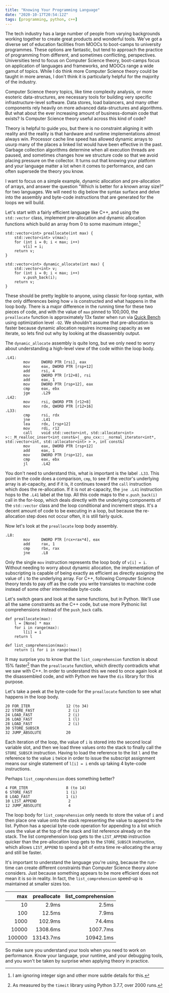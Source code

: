 ```yaml
---
title: "Knowing Your Programming Language"
date: "2020-10-17T20:54:12Z"
tags: [programming, python, c++]
---
```


The tech industry has a large number of people from varying backgrounds working together to create great products and wonderful tools.
We've got a diverse set of education facilities from MOOCs to boot-camps to university programmes.
These options are fantastic, but tend to approach the practice of programming from different, and sometimes conflicting, perspectives.
Universities tend to focus on Computer Science theory, boot-camps focus on application of languages and frameworks, and MOOCs range a wide gamut of topics.
While I do think more Computer Science theory could be taught in more arenas, I don't think it is particularly helpful for the majority of the industry.

Computer Science theory topics, like time complexity analysis, or more esoteric data-structures, are necessary tools for building very specific infrastructure-level software.
Data stores, load balancers, and many other components rely heavily on more advanced data-structures and algorithms.
But what about the ever increasing amount of business-domain code that exists?
Is Computer Science theory useful across this kind of code?

Theory is helpful to guide you, but there is no constraint aligning it with reality and the reality is that hardware and runtime implementations almost always win.
Processor cache line speed has allowed dynamic arrays to usurp many of the places a linked list would have been effective in the past.
Garbage collection algorithms determine when all execution threads are paused, and sometimes changes how we structure code so that we avoid placing pressure on the collector.
It turns out that knowing your platform and your language matter a lot when it comes to performance, and can often supersede the theory you know. 

I want to focus on a simple example, dynamic allocation and pre-allocation of arrays, and answer the question "Which is better for a known array size?" for two languages.
We will need to dig below the syntax surface and delve into the assembly and byte-code instructions that are generated for the loops we will build.

Let's start with a fairly efficient language like C++, and using the `std::vector` class, implement pre-allocation and dynamic allocation functions which build an array from 0 to some maximum integer.[^1]

```
std::vector<int> preallocate(int max) {
    std::vector<int> v(max);
    for (int i = 0; i < max; i++)
        v[i] = i;
    return v;
}

std::vector<int> dynamic_allocate(int max) {
    std::vector<int> v;
    for (int i = 0; i < max; i++)
        v.push_back(i);
    return v;
}
```

These should be pretty legible to anyone, using classic for-loop syntax, with the only differences being how `v` is constructed and what happens in the loop body.
There is a major difference in the running time for these two pieces of code, and with the value of `max` pinned to 100,000, the `preallocate` function is approximately 13x faster when run via [Quick Bench](https://quick-bench.com/) using optimization level `-O2`.
We shouldn't assume that pre-allocation is faster because dynamic allocation requires increasing capacity as we iterate, so lets find out why by looking at the disassembly output. 

The `dynamic_allocate` assembly is quite long, but we only need to worry about understanding a high-level view of the code within the loop body.

```
.L41:
        mov     DWORD PTR [rsi], eax
        mov     eax, DWORD PTR [rsp+12]
        add     rsi, 4
        mov     QWORD PTR [r12+8], rsi
        add     eax, 1
        mov     DWORD PTR [rsp+12], eax
        cmp     eax, ebx
        jge     .L29
.L42:
        mov     rsi, QWORD PTR [r12+8]
        mov     rdx, QWORD PTR [r12+16]
.L33:
        cmp     rsi, rdx
        jne     .L41
        lea     rdx, [rsp+12]
        mov     rdi, r12
        call    void std::vector<int, std::allocator<int> >::_M_realloc_insert<int const&>(__gnu_cxx::__normal_iterator<int*, std::vector<int, std::allocator<int> > >, int const&)
        mov     eax, DWORD PTR [rsp+12]
        add     eax, 1
        mov     DWORD PTR [rsp+12], eax
        cmp     eax, ebx
        jl      .L42
```

You don't need to understand this, what is important is the label `.L33`.
This point in the code does a comparison, `cmp`, to see if the vector's underlying array is at-capacity, and if it is, it continues toward the `call` instruction which does the re-allocation.
If it is not at-capacity, the `jne .L41` instruction hops to the `.L41` label at the top.
All this code maps to the `v.push_back(i)` call in the for-loop, which deals directly with the underlying components of the `std::vector` class and the loop conditional and increment steps.
It's a decent amount of code to be executing in a loop, but because the re-allocation step does not occur often, it is still fairly quick.

Now let's look at the `preallocate` loop body assembly.

```
.L8:
        mov     DWORD PTR [rcx+rax*4], eax
        add     rax, 1
        cmp     rbx, rax
        jne     .L8
```

Only the single `mov` instruction represents the loop body of `v[i] = i`.
Without needing to worry about dynamic allocation, the implementation of subscripting is capable of being exactly as efficient as directly assigning the value of `i` to the underlying array.
For C++, following Computer Science theory tends to pay off as the code you write translates to machine code instead of some other intermediate byte-code.

Let's switch gears and look at the same functions, but in Python.
We'll use all the same constraints as the C++ code, but use more Pythonic list comprehensions instead of the `push_back` calls.

```
def preallocate(max):
	l = [None] * max
	for i in range(max):
		l[i] = i
	return l

def list_comprehension(max):
	return [i for i in range(max)]
```

It may surprise you to know that the `list_comprehension` function is about 15% faster[^2] than the `preallocate` function, which directly contradicts what we saw with C++.
In order to understand this we need to once again look at the disassembled code, and with Python we have the `dis` library for this purpose.

Let's take a peek at the byte-code for the `preallocate` function to see what happens in the loop body.

```
20 FOR_ITER                12 (to 34)
22 STORE_FAST               2 (i)
24 LOAD_FAST                2 (i)
26 LOAD_FAST                1 (l)
28 LOAD_FAST                2 (i)
30 STORE_SUBSCR
32 JUMP_ABSOLUTE           20
```

Each iteration of the loop, the value of `i` is stored into the second local variable slot, and then we load three values onto the stack to finally call the `STORE_SUBSCR` instruction.
Having to load the reference to the list `l` and the reference to the value `i` twice in order to issue the subscript assignment means our single statement of `l[i] = i` ends up taking 4 byte-code instructions.

Perhaps `list_comprehension` does something better?

```
4 FOR_ITER                 8 (to 14)
6 STORE_FAST               1 (i)
8 LOAD_FAST                1 (i)
10 LIST_APPEND              2
12 JUMP_ABSOLUTE            4
```

The loop body for `list_comprehension` only needs to store the value of `i` and then place one value onto the stack representing the value to append to the list.
Python has a special byte-code operation for appending to a list which uses the value at the top of the stack and list reference already on the stack.
The list comprehension loop gets to the `LIST_APPEND` instruction quicker than the pre-allocation loop gets to the `STORE_SUBSCR` instruction, which allows `LIST_APPEND` to spend a bit of extra time re-allocating the array and still be faster.

It's important to understand the language you're using, because the run-time can create different constraints than Computer Science theory alone considers.
Just because something appears to be more efficient does not mean it is so in reality.
In fact, the `list_comprehension` speed-up is maintained at smaller sizes too.

|     max | preallocate | list_comprehension |
|--------:|------------:|-------------------:|
|      10 |       2.9ms |              2.5ms |
|     100 |      12.5ms |              7.9ms |
|    1000 |     102.9ms |             74.4ms |
|   10000 |    1308.6ms |           1007.7ms |
|  100000 |   13143.7ms |          10942.1ms |

So make sure you understand your tools when you need to work on performance.
Know your language, your runtime, and your debugging tools, and you won't be taken by surprise when applying theory in practice.

[^1]: I am ignoring integer sign and other more subtle details for this.
[^2]: As measured by the `timeit` library using Python 3.7.7, over 2000 runs.